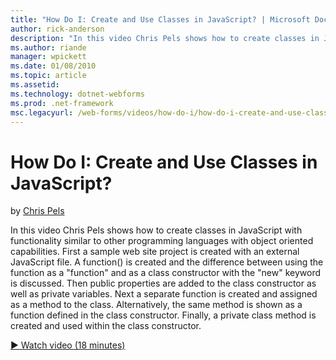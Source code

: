 ```yaml
---
title: "How Do I: Create and Use Classes in JavaScript? | Microsoft Docs"
author: rick-anderson
description: "In this video Chris Pels shows how to create classes in JavaScript with functionality similar to other programming languages with object oriented capabilitie..."
ms.author: riande
manager: wpickett
ms.date: 01/08/2010
ms.topic: article
ms.assetid: 
ms.technology: dotnet-webforms
ms.prod: .net-framework
msc.legacyurl: /web-forms/videos/how-do-i/how-do-i-create-and-use-classes-in-javascript
---
```

How Do I: Create and Use Classes in JavaScript?
====================
by [Chris Pels](https://twitter.com/chrispels)

In this video Chris Pels shows how to create classes in JavaScript with functionality similar to other programming languages with object oriented capabilities. First a sample web site project is created with an external JavaScript file. A function() is created and the difference between using the function as a "function" and as a class constructor with the "new" keyword is discussed. Then public properties are added to the class constructor as well as private variables. Next a separate function is created and assigned as a method to the class. Alternatively, the same method is shown as a function defined in the class constructor. Finally, a private class method is created and used within the class constructor.

[&#9654; Watch video (18 minutes)](https://channel9.msdn.com/Blogs/ASP-NET-Site-Videos/how-do-i-create-and-use-classes-in-javascript)